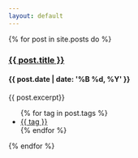```yaml
---
layout: default
---
```

{% for post in site.posts do %}
<h3>
  <a href = "{{ post.url }}">{{ post.title }}</a>
</h3>
<h4>
  {{ post.date | date: '%B %d, %Y' }}
</h4>
<p>{{ post.excerpt}}</p>
<div class="tag_list">
<ul>
  {% for tag in post.tags %}
  <li><a href="/tag/{{ tag }}">{{ tag }}</a></li>
  {% endfor %}
</ul>
</div>
{% endfor %}

